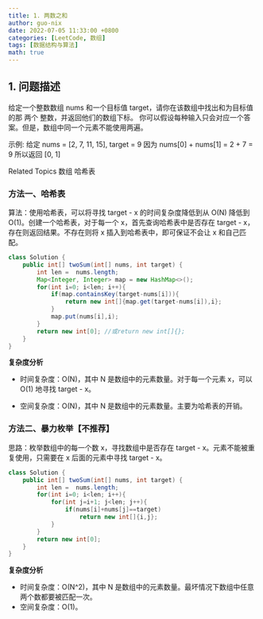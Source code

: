 ```yaml
---
title: 1. 两数之和
author: guo-nix
date: 2022-07-05 11:33:00 +0800
categories: [LeetCode, 数组]
tags: [数据结构与算法]  
math: true
---
```


## 1. 问题描述


给定一个整数数组 nums 和一个目标值 target，请你在该数组中找出和为目标值的那 两个 整数，并返回他们的数组下标。 
你可以假设每种输入只会对应一个答案。但是，数组中同一个元素不能使用两遍。 

示例: 
给定 nums = [2, 7, 11, 15], target = 9
因为 nums[0] + nums[1] = 2 + 7 = 9
所以返回 [0, 1]

Related Topics 数组 哈希表 



### 方法一、哈希表

算法：使用哈希表，可以将寻找 target - x 的时间复杂度降低到从 O(N) 降低到 O(1)。创建一个哈希表，对于每一个 x，首先查询哈希表中是否存在 target - x，存在则返回结果。不存在则将 x 插入到哈希表中，即可保证不会让 x 和自己匹配。

```java
class Solution {
    public int[] twoSum(int[] nums, int target) {
        int len =  nums.length;
        Map<Integer, Integer> map = new HashMap<>();
        for(int i=0; i<len; i++){
            if(map.containsKey(target-nums[i])){
                return new int[]{map.get(target-nums[i]),i};
            }
            map.put(nums[i],i);
        }
        return new int[0]; //或return new int[]{};
    }
}
```

**复杂度分析**

* 时间复杂度：O(N)，其中 N 是数组中的元素数量。对于每一个元素 x，可以 O(1) 地寻找 target - x。

* 空间复杂度：O(N)，其中 N 是数组中的元素数量。主要为哈希表的开销。



### 方法二、暴力枚举【不推荐】


思路：枚举数组中的每一个数 x，寻找数组中是否存在 target - x。元素不能被重复使用，只需要在 x 后面的元素中寻找 target - x。

```java
class Solution {
    public int[] twoSum(int[] nums, int target) {
        int len =  nums.length;
        for(int i=0; i<len; i++){
            for(int j=i+1; j<len; j++){
                if(nums[i]+nums[j]==target)
                    return new int[]{i,j};
            }
        }
        return new int[0];
    }
}
```

**复杂度分析**

* 时间复杂度：O(N^2)，其中 N 是数组中的元素数量。最坏情况下数组中任意两个数都要被匹配一次。
* 空间复杂度：O(1)。
